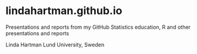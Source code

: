 # lindahartman.github.io

Presentations and reports from my GitHub
Statistics education, R and other presentations and reports

Linda Hartman
Lund University, Sweden
